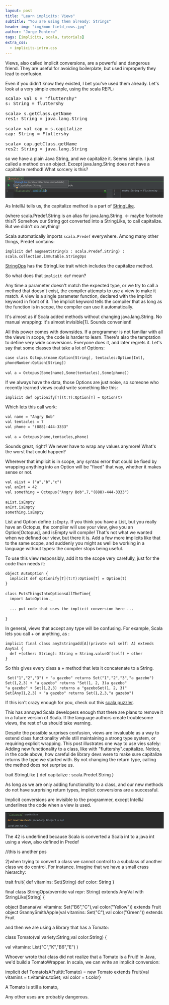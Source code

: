```yaml
---
layout: post
title: "Learn implicits: Views"
subtitle: "You are using them already: Strings"
header-img: "img/mon-field_rows.jpg"
author: "Jorge Montero"
tags: [implicits, scala, tutorials]
extra_css:
  - implicits-intro.css
---
```


Views, also called implicit conversions, are a powerful and dangerous friend. 
They are useful for avoiding boilerplate, but used improperly they lead to confusion.

Even if you didn't know they existed, I bet you've used them already. Let's look at a very simple example, using the scala REPL:

<pre>
scala> val s = "fluttershy"
s: String = fluttershy

scala> s.getClass.getName
res1: String = java.lang.String

scala> val cap = s.capitalize
cap: String = Fluttershy

scala> cap.getClass.getName
res2: String = java.lang.String
</pre>

so we have a plain Java String, and we capitalize it. Seems simple. I just called a method on an object. 
Except java.lang.String does not have a capitalize method! What sorcery is this?

![IntelliJ understands capitalize](/img/capitalize.png)

As IntelliJ tells us, the capitalize method is a part of [StringLike](https://github.com/scala/scala/blob/6ca8847eb5891fa610136c2c041cbad1298fb89c/src/library/scala/collection/immutable/StringLike.scala#L141).

   
(where scala.Predef.String is an alias for java.lang.String. <- maybe footnote this?) 
Somehow our String got converted into a StringLike, to call capitalize. But we didn't do anything!

Scala automatically imports `scala.Predef` everywhere. Among many other things, Predef contains:

    implicit def augmentString(x : scala.Predef.String) : scala.collection.immutable.StringOps

[StringOps](https://github.com/scala/scala/blob/6ca8847eb5891fa610136c2c041cbad1298fb89c/src/library/scala/collection/immutable/StringOps.scala#L29)
has the StringLike trait which includes the capitalize method.   

So what does that `implicit def` mean?

Any time a parameter doesn't match the expected type, or we try to call a method that doesn't exist,
 the compiler attempts to use a view to make it match.
A view is a single parameter function, declared with the implicit keyword in front of it. The implicit keyword tells the compiler
that as long as the function is in scope, the compiler can use it automatically.

It's almost as if Scala added methods without changing java.lang.String. No manual wrapping: it's almost invisible[1]. Sounds convenient!

All this power comes with downsides. If a programmer is not familiar with all the views in scope, the code is harder to learn.
There's also the temptation to define very wide conversions. Everyone does it, and later regrets it.
Let's say that some classes that take a lot of Options:

    case class Octopus(name:Option[String], tentacles:Option[Int], phoneNumber:Option[String])
    
    val a = Octopus(Some(name),Some(tentacles),Some(phone))

If we always have the data, those Options are just noise, so someone who recently learned views could write something like this:

    implicit def optionify[T](t:T):Option[T] = Option(t)

Which lets this call work:

    val name = "Angry Bob"
    val tentacles = 7
    val phone = "(888)-444-3333"

    val a = Octopus(name,tentacles,phone)

Sounds great, right? We never have to wrap any values anymore! What's the worst that could happen?

Wherever that implicit is in scope, any syntax error that could be fixed by wrapping anything into an Option will be 
"fixed" that way, whether it makes sense or not.

    val aList = ("a","b","c")
    val anInt = 42
    val something = Octopus("Angry Bob",7,"(888)-444-3333")

    aList.isEmpty
    anInt.isEmpty
    something.isEmpty

List and Option define `isEmpty`. If you think you have a List, but you really have an Octopus, 
the compiler will use your view, give you an Option[Octopus], and isEmpty will compile! That's not what we wanted when we defined our view,
but there it is. Add a few more implicits like that to the same scope, and suddenly you might as well be working in a language without types:
 the compiler stops being useful.

To use this view responsibly,  add it to the scope very carefully, just for the
code than needs it:

    object AutoOption {
      implicit def optionify[T](t:T):Option[T] = Option(t)
    }
  
    class PutsThingsIntoOptionsAllTheTime{
      import AutoOption._
  
      ... put code that uses the implicit conversion here ...
  
    }
    
In general, views that accept any type will be confusing. For example, Scala lets you call + on anything, as :

    implicit final class any2stringadd[A](private val self: A) extends AnyVal {
      def +(other: String): String = String.valueOf(self) + other
    }
  
 So this gives every class a + method that lets it concatenate to a String.

     Set("1","2","3") + "a gazebo" returns Set("1","2","3","a gazebo")
    Set(1,2,3) + "a gazebo" returns "Set(1, 2, 3)a gazebo"
    "a gazebo" + Set(1,2,3) returns a "gazeboSet(1, 2, 3)"
    Set[Any]1,2,3) + "a gazebo" returns Set(1,2,3,"a gazebo")

If this isn't crazy enough for you, check out this [scala puzzler](http://scalapuzzlers.com/#pzzlr-040).

This has annoyed Scala developers enough that there are plans to remove it in
a future version of Scala. If the language authors create troublesome views, the rest of us should take warning.

Despite the possible surprises confusion, views are invaluable as a way to extend
 class functionality while still maintaining a strong type system, or requiring explicit wrapping.
This post illustrates one way to use vies safely: Adding new functionality to a class, like with "fluttershy".capitalize.
   Notice, in the code above, how careful de library devs were
to make sure capitalize returns the type we started with. By not changing the return type, calling the method does not surprise us.

 trait StringLike {
        def capitalize : scala.Predef.String
}

As long as we are only adding functionality to a class, and our new methods do not have surprising return types, implicit
conversions are a successful.


Implicit conversions are invisible to the programmer, except
IntelliJ underlines the code when a view is used.

![IntelliJ helps see implicits](/img/IntelliJUnderlinesImplicits.png)

The 42 is underlined because Scala is converted a Scala int to a java int using a view, also defined in Predef


//this is another pos

2)when trying to convert a class we cannot control to a subclass of another class we do control. For instance. Imagine that
we have a small crass hierarchy:

trait fruit{
    def vitamins: Set(String)
    def color: String
}

final class StringOps(override val repr: String) extends AnyVal with StringLike[String] {


object Banana(val vitamins: Set("B6","C"),val color("Yellow")) extends Fruit
object GrannySmithApple(val vitamins: Set("C"),val color("Green")) extends Fruit

and then we are using a library that has a Tomato:

class Tomato(val variety:String,val color:String) {

val vitamins: List("C","K","B6","E")
)

Whoever wrote that class did not realize that a Tomato is a Fruit! In Java, we'd build a TomatoWrapper. In scala, we can write
an implicit conversion:

implicit def TomatoIsAFruit(t:Tomato) = new Tomato extends Fruit{val vitamins = t.vitamins.toSet; val color = t.color}

A Tomato is still a tomato, 


Any other uses are probably dangerous.
